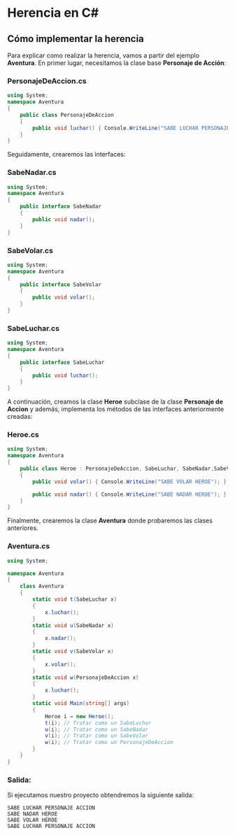 # Herencia en C# 

## Cómo implementar la herencia
Para explicar como realizar la herencia, vamos a partir del ejemplo **Aventura**. 
En primer lugar, necesitamos la clase base **Personaje de Acción**:

### PersonajeDeAccion.cs
```csharp
using System;
namespace Aventura
{
    public class PersonajeDeAccion 
    {
        public void luchar() { Console.WriteLine("SABE LUCHAR PERSONAJE ACCION"); }
    }
}

```
Seguidamente, crearemos las interfaces:
### SabeNadar.cs
```csharp
using System;
namespace Aventura
{
    public interface SabeNadar
    {
        public void nadar();
    }
}

```
### SabeVolar.cs
```csharp
using System;
namespace Aventura
{
    public interface SabeVolar
    {
        public void volar();
    }
}
```
### SabeLuchar.cs
```csharp
using System;
namespace Aventura
{
    public interface SabeLuchar
    {
        public void luchar();
    }
}
```
A continuación, creamos la clase **Heroe** subclase de la clase **Personaje de Accion** y además, implementa los métodos de las interfaces anteriormente creadas:
### Heroe.cs
```csharp
using System;
namespace Aventura
{
    public class Heroe : PersonajeDeAccion, SabeLuchar, SabeNadar,SabeVolar
    { 
        public void volar() { Console.WriteLine("SABE VOLAR HEROE"); }

        public void nadar() { Console.WriteLine("SABE NADAR HEROE"); }
    }
}
```
Finalmente, crearemos la clase **Aventura** donde probaremos las clases anteriores.
### Aventura.cs
```csharp
using System;

namespace Aventura
{
    class Aventura
    {
        static void t(SabeLuchar x)
        {
            x.luchar();
        }
        static void u(SabeNadar x)
        {
            x.nadar();
        }
        static void v(SabeVolar x)
        {
            x.volar();
        }
        static void w(PersonajeDeAccion x)
        {
            x.luchar();
        }
        static void Main(string[] args)
        {
            Heroe i = new Heroe();
            t(i); // Tratar como un SabeLuchar
            u(i); // Tratar como un SabeNadar
            v(i); // Tratar como un SabeVolar
            w(i); // Tratar como un PersonajeDeAccion
        }
    }
}
```
### Salida:
Si ejecutamos nuestro proyecto obtendremos la siguiente salida:
```
SABE LUCHAR PERSONAJE ACCION
SABE NADAR HEROE
SABE VOLAR HEROE
SABE LUCHAR PERSONAJE ACCION
```
